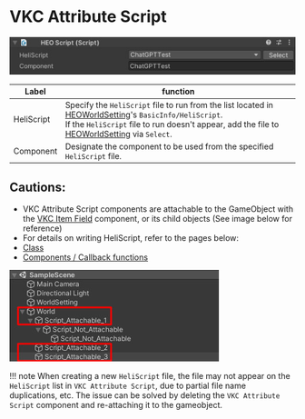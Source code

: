 # VKC Attribute Script
![HEOScript](img/HEOScript.jpg)

|  Label |  function  |
| ----   | ---- |
| HeliScript | Specify the `HeliScript` file to run from the list located in [HEOWorldSetting](../HEOComponents/HEOWorldSetting.md)'s `BasicInfo/HeliScript`.<br> If the `HeliScript` file to run doesn't appear, add the file to [HEOWorldSetting](../HEOComponents/HEOWorldSetting.md) via `Select`.|
| Component | Designate the component to be used from the specified `HeliScript` file. |

## Cautions:
- VKC Attribute Script components are attachable to the GameObject with the [VKC Item Field](./HEOField.md) component, or its child objects (See image below for reference)
- For details on writing HeliScript, refer to the pages below:
- [Class](../hs/hs_class.md)
- [Components / Callback functions](../hs/hs_component.md)

![HEOScript_attachable](./img/HEOScript_attachable.jpg)

!!! note
    When creating a new `HeliScript` file, the file may not appear on the `HeliScript` list in `VKC Attribute Script`, due to partial file name duplications, etc.
    The issue can be solved by deleting the `VKC Attribute Script` component and re-attaching it to the gameobject.
